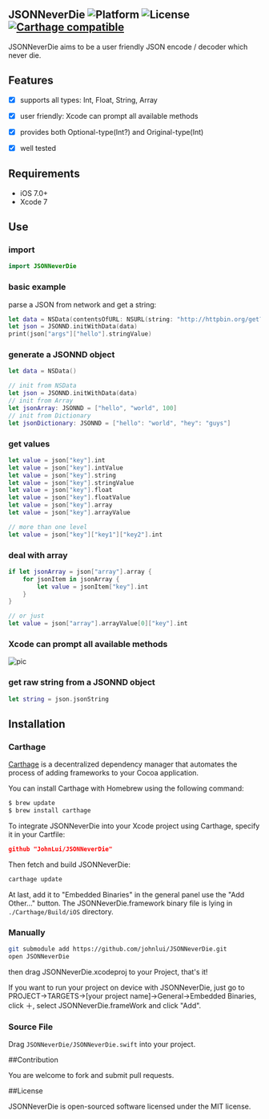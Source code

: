 JSONNeverDie ![Platform](https://img.shields.io/cocoapods/p/Kingfisher.svg?style=flat) ![License](https://img.shields.io/cocoapods/l/Kingfisher.svg?style=flat) [![Carthage compatible](https://img.shields.io/badge/Carthage-compatible-4BC51D.svg?style=flat)](https://github.com/Carthage/Carthage)
---------

JSONNeverDie aims to be a user friendly JSON encode / decoder which never die.

## Features

- [x] supports all types: Int, Float, String, Array
- [x] user friendly: Xcode can prompt all available methods
- [x] provides both Optional-type(Int?) and Original-type(Int)
- [x] well tested


## Requirements

* iOS 7.0+
* Xcode 7


## Use

### import

```swift
import JSONNeverDie
```

### basic example
parse a JSON from network and get a string:

```swift
let data = NSData(contentsOfURL: NSURL(string: "http://httpbin.org/get?hello=world")!)!
let json = JSONND.initWithData(data)
print(json["args"]["hello"].stringValue)
```

### generate a JSONND object

```swift
let data = NSData()

// init from NSData
let json = JSONND.initWithData(data)
// init from Array
let jsonArray: JSONND = ["hello", "world", 100]
// init from Dictionary
let jsonDictionary: JSONND = ["hello": "world", "hey": "guys"]
```

### get values

```swift
let value = json["key"].int
let value = json["key"].intValue
let value = json["key"].string
let value = json["key"].stringValue
let value = json["key"].float
let value = json["key"].floatValue
let value = json["key"].array
let value = json["key"].arrayValue

// more than one level
let value = json["key"]["key1"]["key2"].int
```

### deal with array

```swift
if let jsonArray = json["array"].array {
    for jsonItem in jsonArray {
        let value = jsonItem["key"].int
    }
}

// or just
let value = json["array"].arrayValue[0]["key"].int
```

### Xcode can prompt all available methods

![pic](http://1.staticonsae.sinaapp.com/images/QQ20150927-1@2x.png)

### get raw string from a JSONND object

```swift
let string = json.jsonString
```


## Installation

### Carthage

[Carthage](https://github.com/Carthage/Carthage) is a decentralized dependency manager that automates the process of adding frameworks to your Cocoa application.

You can install Carthage with Homebrew using the following command:

```bash
$ brew update
$ brew install carthage
```

To integrate JSONNeverDie into your Xcode project using Carthage, specify it in your Cartfile:

```json
github "JohnLui/JSONNeverDie"
```

Then fetch and build JSONNeverDie:

```bash
carthage update
```

At last, add it to "Embedded Binaries" in the general panel use the "Add Other..." button. The JSONNeverDie.framework binary file is lying in `./Carthage/Build/iOS` directory.


### Manually

```bash
git submodule add https://github.com/johnlui/JSONNeverDie.git
open JSONNeverDie
```
then drag JSONNeverDie.xcodeproj to your Project, that's it!

If you want to run your project on device with JSONNeverDie, just go to PROJECT->TARGETS->[your project name]->General->Embedded Binaries, click ＋, select JSONNeverDie.frameWork and click "Add".

### Source File

Drag `JSONNeverDie/JSONNeverDie.swift` into your project.



##Contribution

You are welcome to fork and submit pull requests.

##License

JSONNeverDie is open-sourced software licensed under the MIT license.